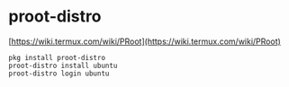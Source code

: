 # proot-distro

[https://wiki.termux.com/wiki/PRoot](https://wiki.termux.com/wiki/PRoot)

```shell
pkg install proot-distro
proot-distro install ubuntu
proot-distro login ubuntu
```